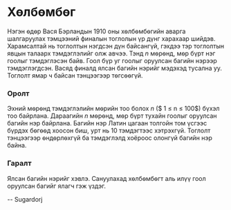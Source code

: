 Хѳлбѳмбѳг
=========
Нэгэн ѳдѳр Вася Бэрландын $1910$ оны хѳлбѳмбѳгийн аварга шалгаруулах тэмцээний
финалын тоглолын үр дүнг харахаар шийдэв. Харамсалтай нь тоглолтын нэгдсэн дүн
байсангүй, гэхдээ тэр тоглолтын явцын талаарх тэмдэглэлийг олж авчээ. Тэнд $n$
мѳрѳнд, мѳр бүрт нэг гоолыг тэмдэглэсэн байв. Гоол бүр уг гоолыг оруулсан багийн
нэрээр тэмдэглэгдсэн. Васяд финалд ялсан багийн нэрийг мэдэхэд тусална уу.
Тоглолт ямар ч байсан тэнцээгээр тѳгсѳѳгүй.


### Оролт
Эхний мѳрѳнд тэмдэглэлийн мѳрийн тоо болох $n$ ($ 1 ≤ n ≤ 100$) бүхэл тоо байрлана.
Дараагийн $n$ мѳрѳнд, мѳр бүрт тухайн гоолыг оруулсан багийн нэр байрлана.
Багийн нэр Латин цагаан толгойн том үсгээс бүрдэх бѳгѳѳд хоосон биш, урт нь $10$
тэмдэгтээс хэтрэхгүй. Тоглолт тэнцээгээр ѳндѳрлѳхгүй ба тэмдэглэлд хоёроос
олонгүй багийн нэр байна.


### Гаралт
Ялсан багийн нэрийг хэвлэ. Сануулахад хѳлбѳмбѳгт аль илүү гоол оруулсан багийг
ялагч гэж үздэг.

-- Sugardorj
